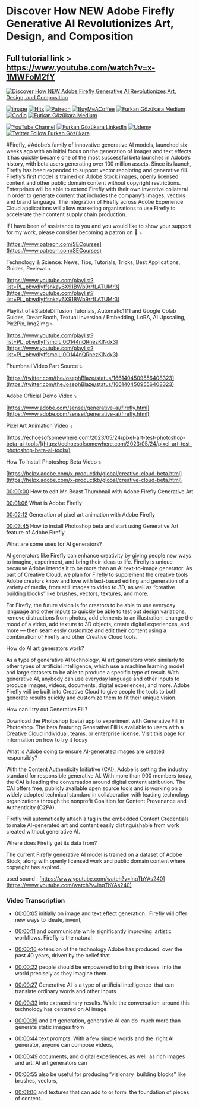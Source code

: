 # Discover How NEW Adobe Firefly Generative AI Revolutionizes Art, Design, and Composition

## Full tutorial link > https://www.youtube.com/watch?v=x-1MWFoM2fY

[![Discover How NEW Adobe Firefly Generative AI Revolutionizes Art, Design, and Composition](https://img.youtube.com/vi/x-1MWFoM2fY/sddefault.jpg)](https://www.youtube.com/watch?v=x-1MWFoM2fY "Discover How NEW Adobe Firefly Generative AI Revolutionizes Art, Design, and Composition")

[![image](https://img.shields.io/discord/772774097734074388?label=Discord&logo=discord)](https://discord.com/servers/software-engineering-courses-secourses-772774097734074388) [![Hits](https://hits.sh/github.com/FurkanGozukara/Stable-Diffusion/blob/main/Tutorials/Discover-How-NEW-Adobe-Firefly-Generative-AI-Revolutionizes-Art-Design-and-Composition.md.svg?style=plastic&label=Hits%20Since%2025.08.27&labelColor=007ec6&logo=SECourses)](https://hits.sh/github.com/FurkanGozukara/Stable-Diffusion/blob/main/Tutorials/Discover-How-NEW-Adobe-Firefly-Generative-AI-Revolutionizes-Art-Design-and-Composition.md)
[![Patreon](https://img.shields.io/badge/Patreon-Support%20Me-F2EB0E?style=for-the-badge&logo=patreon)](https://www.patreon.com/c/SECourses) [![BuyMeACoffee](https://img.shields.io/badge/Buy%20Me%20a%20Coffee-ffdd00?style=for-the-badge&logo=buy-me-a-coffee&logoColor=black)](https://www.buymeacoffee.com/DrFurkan) [![Furkan Gözükara Medium](https://img.shields.io/badge/Medium-Follow%20Me-800080?style=for-the-badge&logo=medium&logoColor=white)](https://medium.com/@furkangozukara) [![Codio](https://img.shields.io/static/v1?style=for-the-badge&message=Articles&color=4574E0&logo=Codio&logoColor=FFFFFF&label=CivitAI)](https://civitai.com/user/SECourses/articles) [![Furkan Gözükara Medium](https://img.shields.io/badge/DeviantArt-Follow%20Me-990000?style=for-the-badge&logo=deviantart&logoColor=white)](https://www.deviantart.com/monstermmorpg)

[![YouTube Channel](https://img.shields.io/badge/YouTube-SECourses-C50C0C?style=for-the-badge&logo=youtube)](https://www.youtube.com/SECourses)  [![Furkan Gözükara LinkedIn](https://img.shields.io/badge/LinkedIn-Follow%20Me-0077B5?style=for-the-badge&logo=linkedin&logoColor=white)](https://www.linkedin.com/in/furkangozukara/)   [![Udemy](https://img.shields.io/static/v1?style=for-the-badge&message=Stable%20Diffusion%20Course&color=A435F0&logo=Udemy&logoColor=FFFFFF&label=Udemy)](https://www.udemy.com/course/stable-diffusion-dreambooth-lora-zero-to-hero/?referralCode=E327407C9BDF0CEA8156) [![Twitter Follow Furkan Gözükara](https://img.shields.io/badge/Twitter-Follow%20Me-1DA1F2?style=for-the-badge&logo=twitter&logoColor=white)](https://twitter.com/GozukaraFurkan)


#Firefly, #Adobe’s family of innovative generative AI models, launched six weeks ago with an initial focus on the generation of images and text effects. It has quickly became one of the most successful beta launches in Adobe’s history, with beta users generating over 100 million assets. Since its launch, Firefly has been expanded to support vector recoloring and generative fill.  Firefly’s first model is trained on Adobe Stock images, openly licensed content and other public domain content without copyright restrictions. Enterprises will be able to extend Firefly with their own inventive collateral in order to generate content that includes the company’s images, vectors and brand language. The integration of Firefly across Adobe Experience Cloud applications will allow marketing organizations to use Firefly to accelerate their content supply chain production.

If I have been of assistance to you and you would like to show your support for my work, please consider becoming a patron on 🥰 ⤵️

[https://www.patreon.com/SECourses](https://www.patreon.com/SECourses)

Technology & Science: News, Tips, Tutorials, Tricks, Best Applications, Guides, Reviews ⤵️

[https://www.youtube.com/playlist?list=PL_pbwdIyffsnkay6X91BWb9rrfLATUMr3](https://www.youtube.com/playlist?list=PL_pbwdIyffsnkay6X91BWb9rrfLATUMr3)

Playlist of #StableDiffusion Tutorials, Automatic1111 and Google Colab Guides, DreamBooth, Textual Inversion / Embedding, LoRA, AI Upscaling, Pix2Pix, Img2Img ⤵️

[https://www.youtube.com/playlist?list=PL_pbwdIyffsmclLl0O144nQRnezKlNdx3](https://www.youtube.com/playlist?list=PL_pbwdIyffsmclLl0O144nQRnezKlNdx3)

Thumbnail Video Part Source ⤵️

[https://twitter.com/theJosephBlaze/status/1661404509556408323](https://twitter.com/theJosephBlaze/status/1661404509556408323)

Adobe Official Demo Video ⤵️

[https://www.adobe.com/sensei/generative-ai/firefly.html](https://www.adobe.com/sensei/generative-ai/firefly.html)

Pixel Art Animation Video ⤵️

[https://echoesofsomewhere.com/2023/05/24/pixel-art-test-photoshop-beta-ai-tools/](https://echoesofsomewhere.com/2023/05/24/pixel-art-test-photoshop-beta-ai-tools/)

How To Install Photoshop Beta Video ⤵️

[https://helpx.adobe.com/x-productkb/global/creative-cloud-beta.html](https://helpx.adobe.com/x-productkb/global/creative-cloud-beta.html)

[00:00:00](https://youtu.be/x-1MWFoM2fY?t=0) How to edit Mr. Beast Thumbnail with Adobe Firefly Generative Art

[00:01:06](https://youtu.be/x-1MWFoM2fY?t=66) What is Adobe Firefly

[00:02:12](https://youtu.be/x-1MWFoM2fY?t=132) Generation of pixel art animation with Adobe Firefly

[00:03:45](https://youtu.be/x-1MWFoM2fY?t=225) How to install Photoshop beta and start using Generative Art feature of Adobe Firefly

What are some uses for AI generators?

AI generators like Firefly can enhance creativity by giving people new ways to imagine, experiment, and bring their ideas to life. Firefly is unique because Adobe intends it to be more than an AI text-to-image generator. As part of Creative Cloud, we plan for Firefly to supplement the creative tools Adobe creators know and love with text-based editing and generation of a variety of media, from still images to video to 3D, as well as “creative building blocks” like brushes, vectors, textures, and more.

For Firefly, the future vision is for creators to be able to use everyday language and other inputs to quickly be able to test out design variations, remove distractions from photos, add elements to an illustration, change the mood of a video, add texture to 3D objects, create digital experiences, and more — then seamlessly customize and edit their content using a combination of Firefly and other Creative Cloud tools.

How do AI art generators work?

As a type of generative AI technology, AI art generators work similarly to other types of artificial intelligence, which use a machine learning model and large datasets to be able to produce a specific type of result. With generative AI, anybody can use everyday language and other inputs to produce images, videos, documents, digital experiences, and more. Adobe Firefly will be built into Creative Cloud to give people the tools to both generate results quickly and customize them to fit their unique vision.

How can I try out Generative Fill?

Download the Photoshop (beta) app to experiment with Generative Fill in Photoshop. The beta featuring Generative FIll is available to users with a Creative Cloud individual, teams, or enterprise license. Visit this page for information on how to try it today

What is Adobe doing to ensure AI-generated images are created responsibly?

With the Content Authenticity Initiative (CAI), Adobe is setting the industry standard for responsible generative AI. With more than 900 members today, the CAI is leading the conversation around digital content attribution. The CAI offers free, publicly available open source tools and is working on a widely adopted technical standard in collaboration with leading technology organizations through the nonprofit Coalition for Content Provenance and Authenticity (C2PA).

Firefly will automatically attach a tag in the embedded Content Credentials to make AI-generated art and content easily distinguishable from work created without generative AI.

Where does Firefly get its data from?

The current Firefly generative AI model is trained on a dataset of Adobe Stock, along with openly licensed work and public domain content where copyright has expired.

used sound : [https://www.youtube.com/watch?v=lnqTbYAs240](https://www.youtube.com/watch?v=lnqTbYAs240)



### Video Transcription


- [00:00:05](https://www.youtube.com/watch?v=x-1MWFoM2fY&t=5) initially on image and text effect generation.&nbsp; Firefly will offer new ways to ideate, invent,&nbsp;&nbsp;

- [00:00:11](https://www.youtube.com/watch?v=x-1MWFoM2fY&t=11) and communicate while significantly improving&nbsp; artistic workflows. Firefly is the natural&nbsp;&nbsp;

- [00:00:16](https://www.youtube.com/watch?v=x-1MWFoM2fY&t=16) extension of the technology Adobe has produced&nbsp; over the past 40 years, driven by the belief that&nbsp;&nbsp;

- [00:00:22](https://www.youtube.com/watch?v=x-1MWFoM2fY&t=22) people should be empowered to bring their ideas&nbsp; into the world precisely as they imagine them.&nbsp;

- [00:00:27](https://www.youtube.com/watch?v=x-1MWFoM2fY&t=27) Generative AI is a type of artificial intelligence&nbsp; that can translate ordinary words and other inputs&nbsp;&nbsp;

- [00:00:33](https://www.youtube.com/watch?v=x-1MWFoM2fY&t=33) into extraordinary results. While the conversation&nbsp; around this technology has centered on AI image&nbsp;&nbsp;

- [00:00:39](https://www.youtube.com/watch?v=x-1MWFoM2fY&t=39) and art generation, generative AI can do&nbsp; much more than generate static images from&nbsp;&nbsp;

- [00:00:44](https://www.youtube.com/watch?v=x-1MWFoM2fY&t=44) text prompts. With a few simple words and the&nbsp; right AI generator, anyone can compose videos,&nbsp;&nbsp;

- [00:00:49](https://www.youtube.com/watch?v=x-1MWFoM2fY&t=49) documents, and digital experiences, as well&nbsp; as rich images and art. AI art generators can&nbsp;&nbsp;

- [00:00:55](https://www.youtube.com/watch?v=x-1MWFoM2fY&t=55) also be useful for producing “visionary&nbsp; building blocks” like brushes, vectors,&nbsp;&nbsp;

- [00:01:00](https://www.youtube.com/watch?v=x-1MWFoM2fY&t=60) and textures that can add to or form&nbsp; the foundation of pieces of content.
